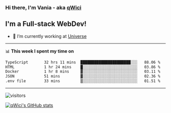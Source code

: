 ### Hi there, I'm Vania - aka [qWici][website]

## I'm a Full-stack WebDev!
- 🔭 I’m currently working at [Universe][universe]

---

📊 **This week I spent my time on**
<!--START_SECTION:waka-->

```txt
TypeScript       32 hrs 11 mins  ██████████████████████░░░   88.06 %
HTML             1 hr 24 mins    █░░░░░░░░░░░░░░░░░░░░░░░░   03.86 %
Docker           1 hr 8 mins     ▓░░░░░░░░░░░░░░░░░░░░░░░░   03.11 %
JSON             51 mins         ▓░░░░░░░░░░░░░░░░░░░░░░░░   02.36 %
.env file        33 mins         ▒░░░░░░░░░░░░░░░░░░░░░░░░   01.51 %
```

<!--END_SECTION:waka-->

---

![visitors](https://visitor-badge.glitch.me/badge?page_id=qWici)


[![qWici's GitHub stats](https://github-readme-stats.vercel.app/api?username=qWici)](https://github.com/qWici/github-readme-stats)

[website]: https://devkucher.com
[twitter]: https://twitter.com/KucherDev
[linkedin]: https://www.linkedin.com/in/ivankucher
[universe]: https://universeapps.limited
